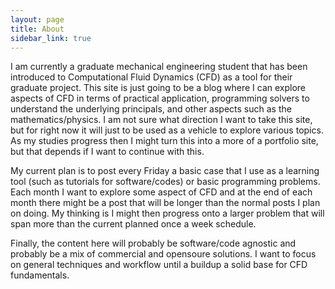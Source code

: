 ```yaml
---
layout: page
title: About
sidebar_link: true
---
```


<p class="text-justify">
I am currently a graduate mechanical engineering student that has been introduced to Computational Fluid Dynamics (CFD) as a tool
for their graduate project. This site is just going to be a blog where I can explore aspects of CFD in terms of practical application,
programming solvers to understand the underlying principals, and other aspects such as the mathematics/physics. I am not sure what
direction I want to take this site, but for right now it will just to be used as a vehicle to explore various topics. As my studies 
progress then I might turn this into a more of a portfolio site, but that depends if I want to continue with this.

My current plan is to post every Friday a basic case that I use as a learning tool (such as tutorials for software/codes) or basic
programming problems. Each month I want to explore some aspect of CFD and at the end of each month there might be a post that will be
longer than the normal posts I plan on doing. My thinking is I might then progress onto a larger problem that will span more than the 
current planned once a week schedule.

Finally, the content here will probably be software/code agnostic and probably be a mix of commercial and opensoure solutions. I want to
focus on general techniques and workflow until a buildup a solid base for CFD fundamentals. </p>
